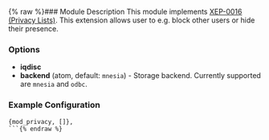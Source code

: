 {% raw %}### Module Description
This module implements [XEP-0016 (Privacy Lists)](http://xmpp.org/extensions/xep-0016.html). This extension allows user to e.g. block other users or hide their presence.

### Options
* **iqdisc**
* **backend** (atom, default: `mnesia`) - Storage backend. Currently supported are `mnesia` and `odbc`.

### Example Configuration
```
{mod_privacy, []},
```{% endraw %}
